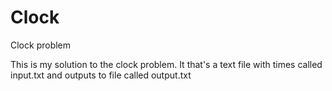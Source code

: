 # Clock
Clock problem

This is my solution to the clock problem. It that's a text file with times called input.txt and outputs to file called output.txt
